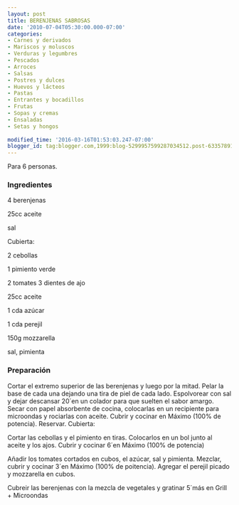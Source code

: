 ```yaml
---
layout: post
title: BERENJENAS SABROSAS
date: '2010-07-04T05:30:00.000-07:00'
categories:
- Carnes y derivados
- Mariscos y moluscos
- Verduras y legumbres
- Pescados
- Arroces
- Salsas
- Postres y dulces
- Huevos y lácteos
- Pastas
- Entrantes y bocadillos
- Frutas
- Sopas y cremas
- Ensaladas
- Setas y hongos
 
modified_time: '2016-03-16T01:53:03.247-07:00'
blogger_id: tag:blogger.com,1999:blog-5299957599287034512.post-6335789100728297143
---
```


Para 6 personas.

<h3>Ingredientes</h3>

4 berenjenas

25cc aceite

sal

Cubierta:

2 cebollas

1 pimiento verde

2 tomates 3 dientes de ajo

25cc aceite

1 cda azúcar

1 cda perejil

150g mozzarella

sal, pimienta

<h3>Preparación</h3>

Cortar el extremo superior de las berenjenas y luego por la mitad. Pelar la base de cada una dejando una tira de piel de cada lado. Espolvorear con sal y dejar descansar 20&acute;en un colador para que suelten el sabor amargo. Secar con papel absorbente de cocina, colocarlas en un recipiente para microondas y rociarlas con aceite. Cubrir y cocinar en Máximo (100% de potencia). Reservar. Cubierta:

Cortar las cebollas y el pimiento en tiras. Colocarlos en un bol junto al aceite y los ajos. Cubrir y cocinar 6&acute;en Máximo (100% de potencia)

Añadir los tomates cortados en cubos, el azúcar, sal y pimienta. Mezclar, cubrir y cocinar 3&acute;en Máximo (100% de poitencia). Agregar el perejil picado y mozzarella en cubos.

Cubreir las berenjenas con la mezcla de vegetales y gratinar 5&acute;más en Grill + Microondas

